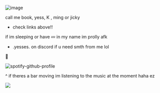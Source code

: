 ![image](https://github.com/user-attachments/assets/af68f66d-368b-4b3e-af5f-ffee0a181646)

call me book, yess, K , ming or jicky

- check links above!!

if im sleeping or have 💤 in my name
im prolly afk

- .yesses. on discord if u need smth from me lol
  

🫧

![spotify-github-profile](https://spotify-github-profile.kittinanx.com/api/view?uid=31y6w4ujalx3wowyoazvrmnxa4qi&cover_image=true&theme=novatorem&show_offline=false&background_color=121212&interchange=false&bar_color=707070&bar_color_cover=true)

^ if theres a bar moving im listening to the music at the moment haha ez

![](https://komarev.com/ghpvc/?username=yess-es&style=platic-square&label=visitors)



